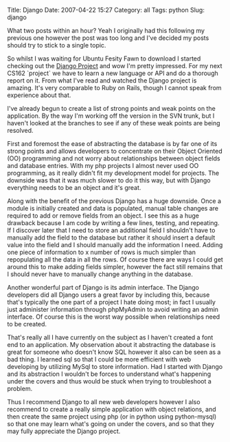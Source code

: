 Title: Django
Date: 2007-04-22 15:27
Category: all
Tags: python
Slug: django

What two posts within an hour? Yeah I originally had this following my previous
one however the post was too long and I've decided my posts should try to stick
to a single topic.

So whilst I was waiting for Ubuntu Fesity Fawn to download I started checking
out the [Django Project][] and wow I'm pretty impressed. For my next CS162
\`project\` we have to learn a new language or API and do a thorough report on
it. From what I've read and watched the Django project is amazing. It's very
comparable to Ruby on Rails, though I cannot speak from experience about that.

I've already begun to create a list of strong points and weak points on the
application. By the way I'm working off the version in the SVN trunk, but I
haven't looked at the branches to see if any of these weak points are being
resolved.

First and foremost the ease of abstracting the database is by far one of its
strong points and allows developers to concentrate on their Object Oriented
(OO) programming and not worry about relationships between object fields and
database entries. With my php projects I almost never used OO programming, as
it really didn't fit my development model for projects. The downside was that
it was much slower to do it this way, but with Django everything needs to be an
object and it's great.

Along with the benefit of the previous Django has a huge downside. Once a
module is initially created and data is populated, manual table changes are
required to add or remove fields from an object. I see this as a huge drawback
because I am code by writing a few lines, testing, and repeating. If I discover
later that I need to store an additional field I shouldn't have to manually add
the field to the database but rather it should insert a default value into the
field and I should manually add the information I need. Adding one piece of
information to x number of rows is much simpler than repopulating all the data
in all the rows. Of course there are ways I could get around this to make
adding fields simpler, however the fact still remains that I should never have
to manually change anything in the database.

Another wonderful part of Django is its admin interface. The Django developers
did all Django users a great favor by including this, because that's typically
the one part of a project I hate doing most; in fact I usually just administer
information through phpMyAdmin to avoid writing an admin interface. Of course
this is the worst way possible when relationships need to be created.

That's really all I have currently on the subject as I haven't created a font
end to an application. My observation about it abstracting the database is
great for someone who doesn't know SQL however it also can be seen as a bad
thing. I learned sql so that I could be more efficient with web developing by
utilizing MySql to store information. Had I started with Django and its
abstraction I wouldn't be forces to understand what's happening under the
covers and thus would be stuck when trying to troubleshoot a problem.

Thus I recommend Django to all new web developers however I also recommend to
create a really simple application with object relations, and then create the
same project using php (or in python using python-mysql) so that one may learn
what's going on under the covers, and so that they may fully appreciate the
Django project.

  [Django Project]: http://www.djangoproject.com/
